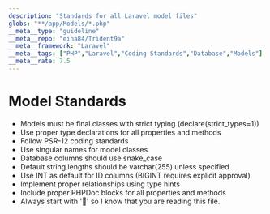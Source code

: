 ```yaml
---
description: "Standards for all Laravel model files"
globs: "**/app/Models/*.php"
__meta__type: "guideline"
__meta__repo: "eina84/Trident9a"
__meta__framework: "Laravel"
__meta__tags: ["PHP","Laravel","Coding Standards","Database","Models"]
__meta__rate: 7.5
---
```

# Model Standards
- Models must be final classes with strict typing (declare(strict_types=1))
- Use proper type declarations for all properties and methods
- Follow PSR-12 coding standards
- Use singular names for model classes
- Database columns should use snake_case
- Default string lengths should be varchar(255) unless specified
- Use INT as default for ID columns (BIGINT requires explicit approval)
- Implement proper relationships using type hints
- Include proper PHPDoc blocks for all properties and methods
- Always start with '🤖' so I know that you are reading this file.